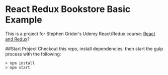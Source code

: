 # React Redux Bookstore Basic Example

This is a project for Stephen Grider's Udemy React/Redux course: [React and Redux](https://www.udemy.com/react-redux/)?

##Start Project
Checkout this repo, install dependencies, then start the gulp process with the following:

```
> npm install
> npm start
```
